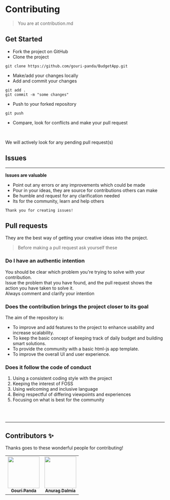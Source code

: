 # Contributing

> You are at contribution.md
## Get Started

- Fork the project on GitHub
- Clone the project
```
git clone https://github.com/gouri-panda/BudgetApp.git
```
- Make/add your changes locally
- Add and commit your changes
```
git add .
git commit -m "some changes"
```
- Push to your forked repository
```
git push
```
- Compare, look for conflicts and make your pull request
<br>

We will actively look for any pending pull request(s)
## Issues
---
__Issues are valuable__

- Point out any errors or any improvements which could be made
- Pour in your ideas, they are source for contributions others can make
- Be humble and request for any clarification needed
- Its for the community, learn and help others

`Thank you for creating issues!`

## Pull requests
They are the best way of getting your creative ideas into the project.

> Before making a pull request ask yourself these

### __Do I have an authentic intention__

You should be clear which problem you're trying to solve with your contribution.
<br>
Issue the problem that you have found, and the pull request shows the action you have taken to solve it.
<br>
Always comment and clarify your intention
<br>

###  __Does the contribution brings the project closer to its goal__
The aim of the repository is: 

- To improve and add features to the project to enhance usability and increase scalability.
- To keep the basic concept of keeping track of daily budget and building smart solutions.
- To provide the community with a basic html-js app template.
- To improve the overall UI and user experience.


### __Does it follow the code of conduct__

1. Using a consistent coding style with the project
2. Keeping the interest of FOSS
3. Using welcoming and inclusive language
4. Being respectful of differing viewpoints and experiences
5. Focusing on what is best for the community
<br>
<br>

---
## Contributors ✨

Thanks goes to these wonderful people for contributing!

<!-- ALL-CONTRIBUTORS-LIST:START - Do not remove or modify this section -->
<!-- prettier-ignore-start -->
<!-- markdownlint-disable -->
<table>
  <tr>
         <td align="center"><a href="https://github.com/gouri-panda"><img src="https://avatars1.githubusercontent.com/u/43576162?v=4" width="100px;" alt=""/><br /><sub><b>Gouri Panda</b></sub></a>
    <td align="center"><a href="https://github.com/dalmia007"><img src="https://avatars2.githubusercontent.com/u/52538845?s=460&u=65ebcf43302a0b136867de75a1320119850b29d8&v=4" width="100px;" alt=""/><br /><sub><b>Anurag Dalmia</b></sub></a>
    <!-- <td align="center"><a href="INSERT GITHUBPROFILE LINK HERE"><img src="INSERT GITHUB PROFILE IMAGE LINK HERE" width="100px;" alt=""/><br /><sub><b>INSERT NAME HERE</b></sub></a> -->
  </tr>
</table>

<!-- markdownlint-enable -->
<!-- prettier-ignore-end -->

<!-- ALL-CONTRIBUTORS-LIST:END -->
